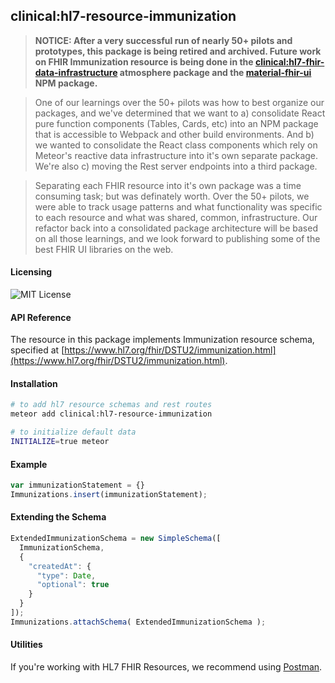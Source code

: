 ## clinical:hl7-resource-immunization

> **NOTICE:  After a very successful run of nearly 50+ pilots and prototypes, this package is being retired and archived.  Future work on FHIR Immunization resource is being done in the [clinical:hl7-fhir-data-infrastructure](https://github.com/clinical-meteor/hl7-fhir-data-infrastructure) atmosphere package and the [material-fhir-ui](https://github.com/clinical-meteor/material-fhir-ui) NPM package.**    

> One of our learnings over the 50+ pilots was how to best organize our packages, and we've determined that we want to a) consolidate React pure function components (Tables, Cards, etc) into an NPM package that is accessible to Webpack and other build environments.  And b) we wanted to consolidate the React class components which rely on Meteor's reactive data infrastructure into it's own separate package.  We're also c) moving the Rest server endpoints into a third package.   

> Separating each FHIR resource into it's own package was a time consuming task; but was definately worth.  Over the 50+ pilots, we were able to track usage patterns and what functionality was specific to each resource and what was shared, common, infrastructure.  Our refactor back into a consolidated package architecture will be based on all those learnings, and we look forward to publishing some of the best FHIR UI libraries on the web.  


#### Licensing  

![MIT License](https://img.shields.io/badge/license-MIT-blue.svg)

#### API Reference  

The resource in this package implements Immunization resource schema, specified at [https://www.hl7.org/fhir/DSTU2/immunization.html](https://www.hl7.org/fhir/DSTU2/immunization.html). 



#### Installation  

````bash
# to add hl7 resource schemas and rest routes
meteor add clinical:hl7-resource-immunization

# to initialize default data
INITIALIZE=true meteor
````


#### Example   

```js
var immunizationStatement = {}
Immunizations.insert(immunizationStatement);
```


#### Extending the Schema

```js
ExtendedImmunizationSchema = new SimpleSchema([
  ImmunizationSchema,
  {
    "createdAt": {
      "type": Date,
      "optional": true
    }
  }
]);
Immunizations.attachSchema( ExtendedImmunizationSchema );
```


#### Utilities  

If you're working with HL7 FHIR Resources, we recommend using [Postman](https://chrome.google.com/webstore/detail/postman/fhbjgbiflinjbdggehcddcbncdddomop?hl=en).


